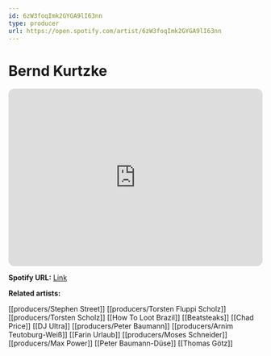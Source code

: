 ```yaml
---
id: 6zW3foqImk2GYGA9lI63nn
type: producer
url: https://open.spotify.com/artist/6zW3foqImk2GYGA9lI63nn
---
```

# Bernd Kurtzke

<iframe style="border-radius:12px" src="https://open.spotify.com/embed/artist/6zW3foqImk2GYGA9lI63nn" width="100%" height="352" frameBorder="0" allowfullscreen="" allow="autoplay; clipboard-write; encrypted-media; fullscreen; picture-in-picture" loading="lazy"></iframe>

**Spotify URL:** [Link](https://open.spotify.com/artist/6zW3foqImk2GYGA9lI63nn)

**Related artists:**

[[producers/Stephen Street]]
[[producers/Torsten Fluppi Scholz]]
[[producers/Torsten Scholz]]
[[How To Loot Brazil]]
[[Beatsteaks]]
[[Chad Price]]
[[DJ Ultra]]
[[producers/Peter Baumann]]
[[producers/Arnim Teutoburg-Weiß]]
[[Farin Urlaub]]
[[producers/Moses Schneider]]
[[producers/Max Power]]
[[Peter Baumann-Düse]]
[[Thomas Götz]]
